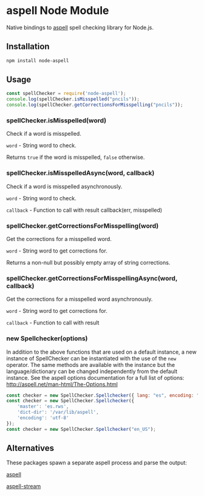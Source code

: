 # aspell Node Module

Native bindings to [aspell](http://aspell.net/) spell checking library for Node.js.

## Installation
```bash
npm install node-aspell
```

## Usage

```javascript
const spellChecker = require('node-aspell');
console.log(spellChecker.isMisspelled("pncils"));
console.log(spellChecker.getCorrectionsForMisspelling("pncils"));
```

### spellChecker.isMisspelled(word)

Check if a word is misspelled.

`word` - String word to check.

Returns `true` if the word is misspelled, `false` otherwise.

### spellChecker.isMisspelledAsync(word, callback)

Check if a word is misspelled asynchronously.

`word` - String word to check.

`callback` - Function to call with result callback(err, misspelled)

### spellChecker.getCorrectionsForMisspelling(word)

Get the corrections for a misspelled word.

`word` - String word to get corrections for.

Returns a non-null but possibly empty array of string corrections.

### spellChecker.getCorrectionsForMisspellingAsync(word, callback)

Get the corrections for a misspelled word asynchronously.

`word` - String word to get corrections for.

`callback` - Function to call with result

### new Spellchecker(options)

In addition to the above functions that are used on a default instance, a new instance of SpellChecker can be instantiated with the use of the `new` operator. The same methods are available with the instance but the language/dictionary can be changed independently from the default instance. See the aspell options documentation for a full list of options: http://aspell.net/man-html/The-Options.html

```javascript
const checker = new SpellChecker.Spellchecker({ lang: "es", encoding: "utf-8" });
const checker = new SpellChecker.Spellchecker({
	'master': 'es.rws',
	'dict-dir': '/var/lib/aspell',
	'encoding': 'utf-8'
});
const checker = new SpellChecker.Spellchecker("en_US");
```

## Alternatives
These packages spawn a separate aspell process and parse the output:

[aspell](https://www.npmjs.com/package/aspell)

[aspell-stream](https://www.npmjs.com/package/aspell-stream)


